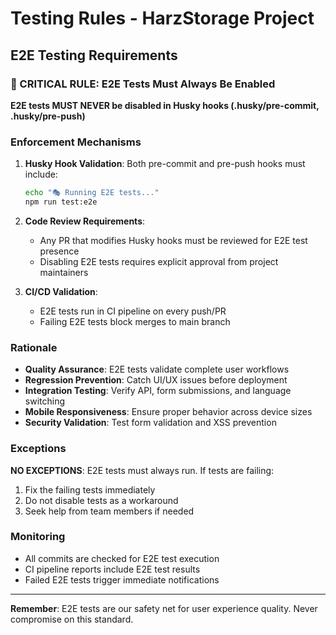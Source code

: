 # Testing Rules - HarzStorage Project

## E2E Testing Requirements

### 🚨 CRITICAL RULE: E2E Tests Must Always Be Enabled

**E2E tests MUST NEVER be disabled in Husky hooks (.husky/pre-commit, .husky/pre-push)**

### Enforcement Mechanisms

1. **Husky Hook Validation**: Both pre-commit and pre-push hooks must include:
   ```bash
   echo "🎭 Running E2E tests..."
   npm run test:e2e
   ```

2. **Code Review Requirements**: 
   - Any PR that modifies Husky hooks must be reviewed for E2E test presence
   - Disabling E2E tests requires explicit approval from project maintainers

3. **CI/CD Validation**: 
   - E2E tests run in CI pipeline on every push/PR
   - Failing E2E tests block merges to main branch

### Rationale

- **Quality Assurance**: E2E tests validate complete user workflows
- **Regression Prevention**: Catch UI/UX issues before deployment  
- **Integration Testing**: Verify API, form submissions, and language switching
- **Mobile Responsiveness**: Ensure proper behavior across device sizes
- **Security Validation**: Test form validation and XSS prevention

### Exceptions

**NO EXCEPTIONS**: E2E tests must always run. If tests are failing:
1. Fix the failing tests immediately
2. Do not disable tests as a workaround
3. Seek help from team members if needed

### Monitoring

- All commits are checked for E2E test execution
- CI pipeline reports include E2E test results
- Failed E2E tests trigger immediate notifications

---

**Remember**: E2E tests are our safety net for user experience quality. Never compromise on this standard.
